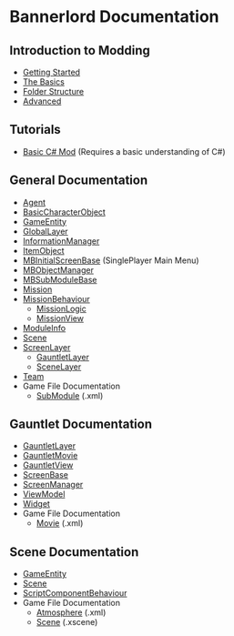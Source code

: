 # Bannerlord Documentation

## Introduction to Modding

* [Getting Started](_intro/getting-started.md)
* [The Basics](_intro/the-basics.md)
* [Folder Structure](_intro/folder-structure.md)
* [Advanced](_intro/advanced.md)

## Tutorials

* [Basic C\# Mod](_tutorials/basic-csharp-mod.md) \(Requires a basic understanding of C\#\)

## General Documentation

* [Agent](_docs/agent.md)
* [BasicCharacterObject](_docs/basiccharacterobject.md)
* [GameEntity](_docs/gameentity.md)
* [GlobalLayer](_docs/globallayer.md)
* [InformationManager](_docs/informationmanager.md)
* [ItemObject](_docs/itemobject.md)
* [MBInitialScreenBase](_docs/mbinitialscreenbase.md) \(SinglePlayer Main Menu\)
* [MBObjectManager](_docs/mbobjectmanager.md)
* [MBSubModuleBase](_docs/mbsubmodulebase.md)
* [Mission](_docs/mission.md)
* [MissionBehaviour](_docs/missionbehaviour/)
  * [MissionLogic](_docs/missionbehaviour/missionlogic.md)
  * [MissionView](_docs/missionbehaviour/missionview.md)
* [ModuleInfo](https://github.com/Bannerlord-Modding/Documentation/tree/f31271b080fd52732a8628f0b76ea8b41cda25d2/_docs/moduleinfo.md)
* [Scene](_docs/scene.md)
* [ScreenLayer](_docs/screenlayer/)
  * [GauntletLayer](_docs/screenlayer/gauntletlayer.md)
  * [SceneLayer](_docs/screenlayer/scenelayer.md)
* [Team](_docs/team.md)
* Game File Documentation
  * [SubModule](_xmldocs/submodule.md) \(.xml\)

## Gauntlet Documentation

* [GauntletLayer](_docs/screenlayer/gauntletlayer.md)
* [GauntletMovie](_docs/gauntletmovie.md)
* [GauntletView](_docs/gauntletview.md)
* [ScreenBase](_docs/screenbase.md)
* [ScreenManager](_docs/screenmanager.md)
* [ViewModel](_docs/viewmodel.md)
* [Widget](_docs/widget.md)
* Game File Documentation
  * [Movie](_xmldocs/movie.md) \(.xml\)

## Scene Documentation

* [GameEntity](_docs/gameentity.md)
* [Scene](_docs/scene.md)
* [ScriptComponentBehaviour](_docs/scriptcomponentbehaviour.md)
* Game File Documentation
  * [Atmosphere](_xmldocs/atmosphere.md) \(.xml\)
  * [Scene](_xmldocs/scene.md) \(.xscene\)

